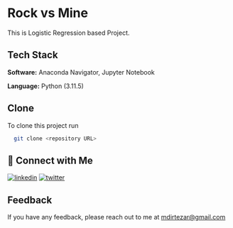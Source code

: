 
# Rock vs Mine

This is Logistic Regression based Project.


## Tech Stack

**Software:** Anaconda Navigator, Jupyter Notebook

**Language:** Python (3.11.5)


## Clone

To clone this project run

```bash
  git clone <repository URL>
```


## 🔗 Connect with Me

[![linkedin](https://img.shields.io/badge/linkedin-0A66C2?style=for-the-badge&logo=linkedin&logoColor=white)](https://www.linkedin.com/in/md-irteza-rahman-905996279/)
[![twitter](https://img.shields.io/badge/twitter-1DA1F2?style=for-the-badge&logo=twitter&logoColor=white)](https://twitter.com/irteza__14)


## Feedback

If you have any feedback, please reach out to me at mdirtezar@gmail.com

